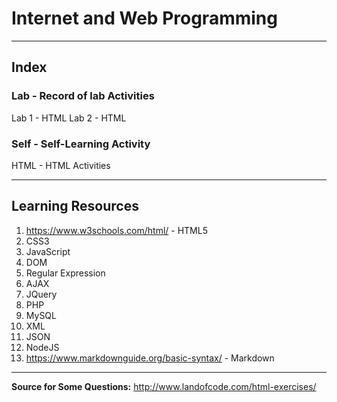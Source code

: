 # Internet and Web Programming

---

## Index

### Lab - Record of lab Activities

Lab 1 - HTML
Lab 2 - HTML

### Self - Self-Learning Activity

HTML - HTML Activities

---

## Learning Resources

1. <https://www.w3schools.com/html/> - HTML5
2. CSS3
3. JavaScript
4. DOM
5. Regular Expression
6. AJAX
7. JQuery
8. PHP
9. MySQL
10. XML
11. JSON
12. NodeJS
13. <https://www.markdownguide.org/basic-syntax/> - Markdown
---

**Source for Some Questions:**
<http://www.landofcode.com/html-exercises/>
